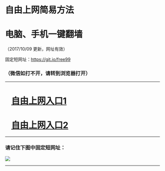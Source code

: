﻿# 自由上网简易方法

# 电脑、手机一键翻墙

（2017/10/09 更新，网址有效）

固定短网址：https://git.io/free99

### （微信如打不开，请转到浏览器打开）


***





# &nbsp;&nbsp; <a href="http://ft759730756.fwq-tz-1001.info/fwqtz01.html?t=100900113264 " target="_blank">自由上网入口1</a>
# &nbsp;&nbsp; <a href="http://ft179336005.fwq-tz-1002.info/fwqtz02.html?t=100900111258 " target="_blank">自由上网入口2</a>
***

### 请记住下图中固定短网址：

<img src="https://s3-us-west-2.amazonaws.com/fwq-1001/yjfq-20170905okok.png" /> 


***

